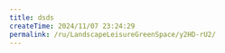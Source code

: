 ```yaml
---
title: dsds
createTime: 2024/11/07 23:24:29
permalink: /ru/LandscapeLeisureGreenSpace/y2HD-rU2/
---
```

